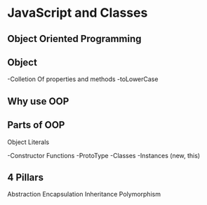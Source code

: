 # JavaScript and Classes

## Object Oriented Programming

## Object 

-Colletion Of properties and methods
-toLowerCase 

## Why use OOP

## Parts of OOP
Object Literals

-Constructor Functions
-ProtoType
-Classes
-Instances (new, this)


## 4 Pillars

Abstraction
Encapsulation
Inheritance
Polymorphism
